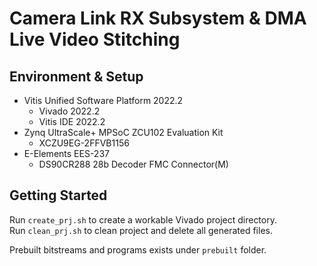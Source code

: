 # Camera Link RX Subsystem & DMA Live Video Stitching


## Environment & Setup
+ Vitis Unified Software Platform 2022.2
  + Vivado 2022.2
  + Vitis IDE 2022.2
+ Zynq UltraScale+ MPSoC ZCU102 Evaluation Kit
  + XCZU9EG-2FFVB1156
+ E-Elements EES-237
  + DS90CR288 28b Decoder FMC Connector(M)
  
  
## Getting Started
Run ```create_prj.sh``` to create a workable Vivado project directory.  
Run ```clean_prj.sh``` to clean project and delete all generated files.  

Prebuilt bitstreams and programs exists under ```prebuilt``` folder.

